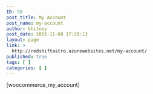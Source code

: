 ```yaml
---
ID: 58
post_title: My Account
post_name: my-account
author: bhitney
post_date: 2015-11-08 17:20:13
layout: page
link: >
  http://redshiftastro.azurewebsites.net/my-account/
published: true
tags: [ ]
categories: [ ]
---
```

[woocommerce_my_account]